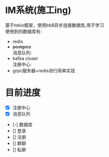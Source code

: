 # IM系统(施工ing)
基于tokio框架，使用bb8异步连接数据库,用于学习    
使用到的数据库有:  
- redis  
- ~~postgres~~  
消息队列:
- kafka cluser  
注册中心:  
- grpc服务器+redis进行简单实现  

# 目前进度
- [x] 注册中心
- [x] 消息队列
- [-] 数据库
- [] 登录
- [] 注册
- [] 群聊
- [] 私聊
